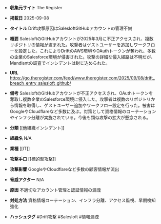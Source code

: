 - **収集元サイト**
The Register

- **掲載日**
2025-09-08

- **タイトル**
Drift攻撃原因はSalesloftGitHubアカウントの管理不備

- **概要**
SalesloftのGitHubアカウントが2025年3月に不正アクセスされ、複数リポジトリの情報が盗まれた。攻撃者はゲストユーザーを追加しワークフローを設定した。これによりDriftのAWS環境やOAuthトークンが奪われ、多数の企業のSalesforce環境が侵害された。攻撃の詳細な侵入経路は不明だが、Mandiantの調査でインシデントは封じ込められた。

- **URL**
https://go.theregister.com/feed/www.theregister.com/2025/09/08/drift_breach_entry_salesloft_github/

- **備考**
SalesloftのGitHubアカウントが不正アクセスされ、OAuthトークンを奪取し複数企業のSalesforce環境に侵入した。攻撃者は複数のリポジトリから情報を取得し、ゲストユーザー追加やワークフロー設定を行った。被害はGoogleやCloudflareなど多数に及ぶ。対策として資格情報のローテーションやインフラ分離が実施されている。今後も類似攻撃の拡大が懸念される。

- **分類**
[[他組織インシデント]]

- **組織名**
N/A

- **業種**
[[IT]]

- **攻撃手口**
[[標的型攻撃]]

- **攻撃影響**
GoogleやCloudflareなど多数の顧客情報が流出

- **脅威アクター**
N/A

- **原因**
不適切なアカウント管理と認証情報の漏洩

- **対処方法**
資格情報ローテーション、インフラ分離、アクセス監視、早期検知強化

- **ハッシュタグ**
#Drift攻撃 #Salesloft #情報漏洩
